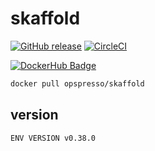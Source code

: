 # skaffold

[![GitHub release](https://img.shields.io/github/release/opspresso/skaffold.svg)](https://github.com/opspresso/skaffold/releases)
[![CircleCI](https://circleci.com/gh/opspresso/skaffold.svg?style=svg)](https://circleci.com/gh/opspresso/skaffold)

[![DockerHub Badge](http://dockeri.co/image/opspresso/skaffold)](https://hub.docker.com/r/opspresso/skaffold/)

```bash
docker pull opspresso/skaffold
```

## version

```
ENV VERSION v0.38.0
```
